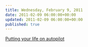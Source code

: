 ```yaml
---
title: Wednesday, February 9, 2011
date: 2011-02-09 06:00:00+00:00
updated: 2011-02-09 06:00:00+00:00
published: true
---
```


[Putting your life on autopilot](/putting-your-life-on-autopilot/)

